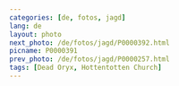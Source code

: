 ```yaml
---
categories: [de, fotos, jagd]
lang: de
layout: photo
next_photo: /de/fotos/jagd/P0000392.html
picname: P0000391
prev_photo: /de/fotos/jagd/P0000257.html
tags: [Dead Oryx, Hottentotten Church]
---
```

